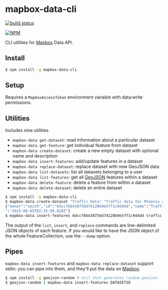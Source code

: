 # mapbox-data-cli

[![build status](https://secure.travis-ci.org/mapbox/mapbox-data-cli.png)](http://travis-ci.org/mapbox/mapbox-data-cli)

[![NPM](https://nodei.co/npm/mapbox-data-cli.png?downloads=true&downloadRank=true&stars=true)](https://nodei.co/npm/mapbox-data-cli/)

CLI utilities for [Mapbox](https://www.mapbox.com/) Data API.

## Install

```sh
$ npm install -g mapbox-data-cli
```

## Setup

Requires a `MapboxAccessToken` environment variable with data:write permissions.

## Utilities

Includes nine utilities

* `mapbox-data get-dataset`: read information about a particular dataset
* `mapbox-data get-feature`: get individual feature from dataset
* `mapbox-data create-dataset`: create a new empty dataset with optional name and description
* `mapbox-data insert-features`: add/update features in a dataset
* `mapbox-data replace-dataset`: replace dataset with new GeoJSON data
* `mapbox-data list-datasets`: list all datasets belonging to a user
* `mapbox-data list-features`: get all [GeoJSON](http://geojson.org/) features within a dataset
* `mapbox-data delete-feature`: delete a feature from within a dataset
* `mapbox-data delete-dataset`: delete an entire dataset


```sh
$ npm install -g mapbox-data-cli
$ mapbox-data create-dataset "Traffic Data" "Traffic data for Phoenix area"
{"owner":"smith","id":"6dcc766430756d74120b9e5ff1c9d4dd","name":"Traffic Patterns,","description":"Traffic in the Pheonix Valley","created":"2015-08-05T02:35:59.828Z","modifie$
":"2015-08-05T02:35:59.828Z"}
$ mapbox-data insert-features 6dcc766430756d74120b9e5ff1c9d4dd traffic.json
```

The output of the `list`, `insert`, and `replace` commands are line-delimited JSON objects of each feature. If you would like to have the JSON object of the whole FeatureCollection, use the `--dump` option.

## Pipes

`mapbox-data insert-features` and `mapbox-data replace-dataset` support stdin: you can pipe
into them, and they'll put the data on [Mapbox](https://www.mapbox.com/).

```sh
$ npm install -g geojson-random # util that generates random geojson
$ geojson-random | mapbox-data insert-features DATASETID
```
